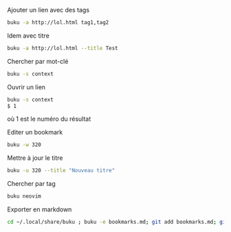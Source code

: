 Ajouter un lien avec des tags
```bash
buku -a http://lol.html tag1,tag2
```

Idem avec titre
```bash
buku -a http://lol.html --title Test
```

Chercher par mot-clé
```bash
buku -s context
```

Ouvrir un lien
```bash
buku -s context
$ 1
```
où 1 est le numéro du résultat

Editer un bookmark
```bash
buku -w 320
```

Mettre à jour le titre
```bash
buku -u 320 --title "Nouveau titre"
```

Chercher par tag
```bash
buku neovim
```

Exporter en markdown
```bash
cd ~/.local/share/buku ; buku -e bookmarks.md; git add bookmarks.md; git commit -am "Save"; git push
```
